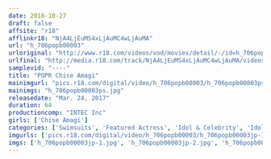 ```yaml
---
date: 2018-10-27
draft: false
affsite: "r18"
afflinkr18: "NjA4LjEuMS4xLjAuMC4wLjAuMA"
url: "h_706popb00003"
urloriginal: "http://www.r18.com/videos/vod/movies/detail/-/id=h_706popb00003"
urlfinal: "http://media.r18.com/track/NjA4LjEuMS4xLjAuMC4wLjAuMA/videos/vod/movies/detail/-/id=h_706popb00003"
samplevid: "----"
title: "POPR Chise Amagi"
mainimgurl: "pics.r18.com/digital/video/h_706popb00003/h_706popb00003ps.jpg"
mainimgs: "h_706popb00003ps.jpg"
releasedate: "Mar. 24, 2017"
duration: 64
productioncomp: "INTEC Inc"
girls: ['Chise Amagi']
categories: ['Swimsuits', 'Featured Actress', 'Idol & Celebrity', 'Idol Video', 'Hi-Def']
imgurls: ['pics.r18.com/digital/video/h_706popb00003/h_706popb00003jp-1.jpg', 'pics.r18.com/digital/video/h_706popb00003/h_706popb00003jp-2.jpg', 'pics.r18.com/digital/video/h_706popb00003/h_706popb00003jp-3.jpg', 'pics.r18.com/digital/video/h_706popb00003/h_706popb00003jp-4.jpg', 'pics.r18.com/digital/video/h_706popb00003/h_706popb00003jp-5.jpg', 'pics.r18.com/digital/video/h_706popb00003/h_706popb00003jp-6.jpg', 'pics.r18.com/digital/video/h_706popb00003/h_706popb00003jp-7.jpg', 'pics.r18.com/digital/video/h_706popb00003/h_706popb00003jp-8.jpg', 'pics.r18.com/digital/video/h_706popb00003/h_706popb00003jp-9.jpg', 'pics.r18.com/digital/video/h_706popb00003/h_706popb00003jp-10.jpg', 'pics.r18.com/digital/video/h_706popb00003/h_706popb00003jp-11.jpg', 'pics.r18.com/digital/video/h_706popb00003/h_706popb00003jp-12.jpg', 'pics.r18.com/digital/video/h_706popb00003/h_706popb00003jp-13.jpg', 'pics.r18.com/digital/video/h_706popb00003/h_706popb00003jp-14.jpg', 'pics.r18.com/digital/video/h_706popb00003/h_706popb00003jp-15.jpg', 'pics.r18.com/digital/video/h_706popb00003/h_706popb00003jp-16.jpg', 'pics.r18.com/digital/video/h_706popb00003/h_706popb00003jp-17.jpg', 'pics.r18.com/digital/video/h_706popb00003/h_706popb00003jp-18.jpg', 'pics.r18.com/digital/video/h_706popb00003/h_706popb00003jp-19.jpg', 'pics.r18.com/digital/video/h_706popb00003/h_706popb00003jp-20.jpg']
imgs: ['h_706popb00003jp-1.jpg', 'h_706popb00003jp-2.jpg', 'h_706popb00003jp-3.jpg', 'h_706popb00003jp-4.jpg', 'h_706popb00003jp-5.jpg', 'h_706popb00003jp-6.jpg', 'h_706popb00003jp-7.jpg', 'h_706popb00003jp-8.jpg', 'h_706popb00003jp-9.jpg', 'h_706popb00003jp-10.jpg', 'h_706popb00003jp-11.jpg', 'h_706popb00003jp-12.jpg', 'h_706popb00003jp-13.jpg', 'h_706popb00003jp-14.jpg', 'h_706popb00003jp-15.jpg', 'h_706popb00003jp-16.jpg', 'h_706popb00003jp-17.jpg', 'h_706popb00003jp-18.jpg', 'h_706popb00003jp-19.jpg', 'h_706popb00003jp-20.jpg']
---
```

